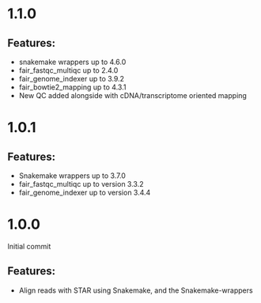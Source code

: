 # 1.1.0

## Features:

* snakemake wrappers up to 4.6.0
* fair_fastqc_multiqc up to 2.4.0
* fair_genome_indexer up to 3.9.2
* fair_bowtie2_mapping up to 4.3.1
* New QC added alongside with cDNA/transcriptome oriented mapping

# 1.0.1

## Features:


* Snakemake wrappers up to 3.7.0
* fair_fastqc_multiqc up to version 3.3.2
* fair_genome_indexer up to version 3.4.4

# 1.0.0

Initial commit

## Features:

* Align reads with STAR using Snakemake, and the Snakemake-wrappers
